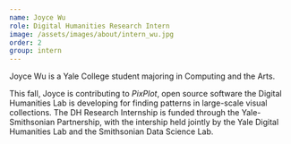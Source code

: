 ```yaml
---
name: Joyce Wu
role: Digital Humanities Research Intern
image: /assets/images/about/intern_wu.jpg
order: 2
group: intern
---
```

Joyce Wu is a Yale College student majoring in Computing and the Arts.

This fall, Joyce is contributing to *PixPlot*, open source software the Digital Humanities Lab is developing for finding patterns in large-scale visual collections. The DH Research Internship is funded through the Yale-Smithsonian Partnership, with the intership held jointly by the Yale Digital Humanities Lab and the Smithsonian Data Science Lab.